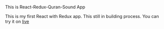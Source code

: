 This is React-Redux-Quran-Sound App

This is my first React with Redux app. This still in building process.
You can try it on [live](https://goo.gl/iDfc6h)
